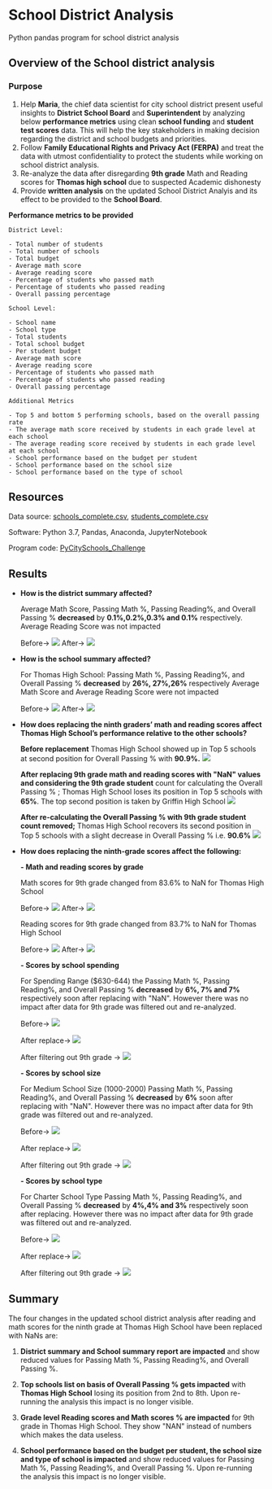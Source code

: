 # School District Analysis
Python pandas program for school district analysis

## Overview of the School district analysis

### Purpose

1. Help **Maria**, the chief data scientist for city school district present useful insights to **District School Board** and **Superintendent** by analyzing below **performance metrics** using clean **school funding** and **student test scores** data. This will help the key stakeholders in making decision regarding the district and school budgets and priorities.
2. Follow **Family Educational Rights and Privacy Act (FERPA)** and treat the data with utmost confidentiality to protect the students while working on school district analysis.
2. Re-analyze the data after disregarding **9th grade** Math and Reading scores for **Thomas high school** due to suspected Academic dishonesty
3. Provide **written analysis** on the updated School District Analyis and its effect to be provided to the **School Board**.

**Performance metrics to be provided**

	District Level:

	- Total number of students
	- Total number of schools
	- Total budget
	- Average math score
	- Average reading score
	- Percentage of students who passed math
	- Percentage of students who passed reading
	- Overall passing percentage

	School Level:

	- School name
	- School type
	- Total students
	- Total school budget
	- Per student budget
	- Average math score
	- Average reading score
	- Percentage of students who passed math
	- Percentage of students who passed reading
	- Overall passing percentage 

	Additional Metrics

	- Top 5 and bottom 5 performing schools, based on the overall passing rate
	- The average math score received by students in each grade level at each school
	- The average reading score received by students in each grade level at each school
	- School performance based on the budget per student
	- School performance based on the school size 
	- School performance based on the type of school

## Resources
Data source: [schools_complete.csv](https://github.com/Sheetaltkr/School_District_Analysis/blob/main/Resources/schools_complete.csv), [students_complete.csv](https://github.com/Sheetaltkr/School_District_Analysis/blob/main/Resources/students_complete.csv)

Software: Python 3.7, Pandas, Anaconda, JupyterNotebook

Program code: [PyCitySchools_Challenge](https://github.com/Sheetaltkr/School_District_Analysis/blob/main/PyCitySchools_Challenge.ipynb)


## Results

 - **How is the district summary affected?**
	
	Average Math Score, Passing Math %, Passing Reading%, and Overall Passing %  **decreased** by **0.1%,0.2%,0.3% and 0.1%** respectively. Average Reading Score was not impacted
	
	Before-> 
	![](https://github.com/Sheetaltkr/School_District_Analysis/blob/main/Images/District_summary_before.png)
	After-> 
	![](https://github.com/Sheetaltkr/School_District_Analysis/blob/main/Images/District_summary_after.png)

-	**How is the school summary affected?**
	
	For Thomas High School:
	Passing Math %, Passing Reading%, and Overall Passing % **decreased** by **26%, 27%,26%** respectively  Average Math Score and Average Reading Score were not impacted

	Before-> 
	![](https://github.com/Sheetaltkr/School_District_Analysis/blob/main/Images/School_summary_before.png)
	After-> 
	![](https://github.com/Sheetaltkr/School_District_Analysis/blob/main/Images/School_summary_after.png)

	
- **How does replacing the ninth graders’ math and reading scores affect Thomas High School’s performance relative to the other schools?**

	**Before replacement** Thomas High School showed up in Top 5 schools at second position for Overall Passing % with **90.9%.**
				![](https://github.com/Sheetaltkr/School_District_Analysis/blob/main/Images/Top_5_schools_before_replace.png)
	
	**After replacing 9th grade math and reading scores with "NaN" values and considering the 9th grade student** count for calculating the Overall Passing % ; Thomas High School loses its position in Top 5 schools with **65%**. The top second position is taken by Griffin High School
				![](https://github.com/Sheetaltkr/School_District_Analysis/blob/main/Images/Top_5_schools_after_replace.png)
	
	**After re-calculating the Overall Passing % with 9th grade student count removed;** Thomas High School recovers its second position in Top 5 schools with a slight decrease in Overall Passing % i.e. **90.6%**
				![](https://github.com/Sheetaltkr/School_District_Analysis/blob/main/Images/Top_5_schools_after_update.png)

- **How does replacing the ninth-grade scores affect the following:**

	**- Math and reading scores by grade**

	 Math scores for 9th grade changed from 83.6% to NaN for Thomas High School
		
	 Before-> 
    ![](https://github.com/Sheetaltkr/School_District_Analysis/blob/main/Images/math_scores_by_grade_before.png)
	  After-> 
    ![](https://github.com/Sheetaltkr/School_District_Analysis/blob/main/Images/math_scores_by_grade_after.png)

    Reading scores for 9th grade changed from 83.7% to NaN for Thomas High School

	Before-> 
	![](https://github.com/Sheetaltkr/School_District_Analysis/blob/main/Images/reading_scores_by_grade_before.png)	
		After-> 
	![](https://github.com/Sheetaltkr/School_District_Analysis/blob/main/Images/reading_scores_by_grade_after.png)
	

	**- Scores by school spending**
		
	For Spending Range ($630-644) the Passing Math %, Passing Reading%, and Overall Passing % **decreased** by **6%, 7% and 7%** respectively soon after replacing 			with "NaN". However there was no impact after data for 9th grade was filtered out and re-analyzed.
	
	Before-> 
	![](https://github.com/Sheetaltkr/School_District_Analysis/blob/main/Images/scores_by_school_spending_before.png)	
	
	After replace-> 
	![](https://github.com/Sheetaltkr/School_District_Analysis/blob/main/Images/scores_by_school_spending_after_replace.png)
	
	After filtering out 9th grade ->
	![](https://github.com/Sheetaltkr/School_District_Analysis/blob/main/Images/scores_by_school_spending_after_update.png)
	
	**- Scores by school size**
		
	For Medium School Size (1000-2000) Passing Math %, Passing Reading%, and Overall Passing % **decreased** by **6%** soon after replacing with "NaN". However there 		  was no impact after data for 9th grade was filtered out and re-analyzed.
	
	Before-> 
	![](https://github.com/Sheetaltkr/School_District_Analysis/blob/main/Images/scores_by_school_size_before.png)	
	
	After replace-> 
	![](https://github.com/Sheetaltkr/School_District_Analysis/blob/main/Images/scores_by_school_size_after_replace.png)
	
	After filtering out 9th grade ->
	![](https://github.com/Sheetaltkr/School_District_Analysis/blob/main/Images/scores_by_school_size_after_update.png)
	
	**- Scores by school type**
		
	For Charter School Type Passing Math %, Passing Reading%, and Overall Passing % **decreased** by **4%,4% and 3%** respectively soon after replacing. However there was no impact after data for 9th grade was filtered out and re-analyzed.
	
	Before-> 
	![](https://github.com/Sheetaltkr/School_District_Analysis/blob/main/Images/scores_by_school_type_before.png)	
	
	After replace-> 
	![](https://github.com/Sheetaltkr/School_District_Analysis/blob/main/Images/scores_by_school_type_after_replace.png)
	
	After filtering out 9th grade ->
	![](https://github.com/Sheetaltkr/School_District_Analysis/blob/main/Images/scores_by_school_type_after_update.png)
		
		
## Summary

 The four changes in the updated school district analysis after reading and math scores for the ninth grade at Thomas High School have been replaced with NaNs are:

1. **District summary and School summary report are impacted** and show reduced values for Passing Math %, Passing Reading%, and Overall Passing %. 

2. **Top schools list on basis of Overall Passing % gets impacted** with **Thomas High School** losing its position from 2nd to 8th. Upon re-running the analysis this impact is 	no longer visible.

3. **Grade level Reading scores and Math scores % are impacted** for 9th grade in Thomas High School. They show "NAN" instead of numbers which makes the data useless.

4.  **School performance based on the budget per student, the school size and type of school is impacted** and show reduced values for Passing Math %, Passing Reading%, and Overall Passing %. Upon re-running the analysis this impact is no longer visible.
